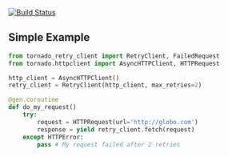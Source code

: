 [![Build Status](https://secure.travis-ci.org/wpjunior/tornado-retry-client.png)](http://travis-ci.org/wpjunior/tornado-retry-client)

Simple Example
--------------

```python
from tornado_retry_client import RetryClient, FailedRequest
from tornado.httpclient import AsyncHTTPClient, HTTPRequest

http_client = AsyncHTTPClient()
retry_client = RetryClient(http_client, max_retries=2)

@gen.coroutine
def do_my_request()
    try:
        request = HTTPRequest(url='http://globo.com')
        response = yield retry_client.fetch(request)
    except HTTPError:
        pass # My request failed after 2 retries
```
